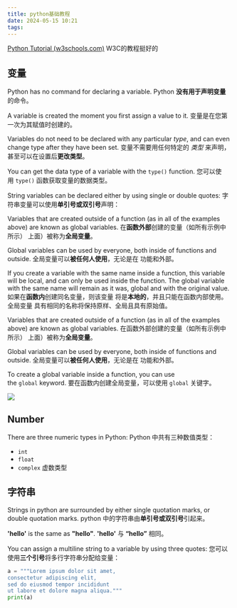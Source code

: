 ```yaml
---
title: python基础教程
date: 2024-05-15 10:21
tags:
---
```

[Python Tutorial (w3schools.com)](https://www.w3schools.com/python/default.asp) W3C的教程挺好的

## 变量

Python has no command for declaring a variable.
Python **没有用于声明变量**的命令。

A variable is created the moment you first assign a value to it.
变量是在您第一次为其赋值时创建的。

Variables do not need to be declared with any particular _type_, and can even change type after they have been set.
变量不需要用任何特定的 _类型_ 来声明，甚至可以在设置后**更改类型**。

You can get the data type of a variable with the `type()` function.
您可以使用 `type()` 函数获取变量的数据类型。

String variables can be declared either by using single or double quotes:
字符串变量可以使用**单引号或双引号**声明：

Variables that are created outside of a function (as in all of the examples above) are known as global variables.
在**函数外部**创建的变量（如所有示例中所示） 上面）被称为**全局变量**。

Global variables can be used by everyone, both inside of functions and outside.
全局变量可以**被任何人使用**，无论是在 功能和外部。

If you create a variable with the same name inside a function, this variable will be local, and can only be used inside the function. The global variable with the same name will remain as it was, global and with the original value.
如果在**函数内**创建同名变量，则该变量 将是**本地的**，并且只能在函数内部使用。全局变量 具有相同的名称将保持原样、全局且具有原始值。

Variables that are created outside of a function (as in all of the examples above) are known as global variables.
在函数外部创建的变量（如所有示例中所示） 上面）被称为**全局变量**。

Global variables can be used by everyone, both inside of functions and outside.
全局变量可以**被任何人使用**，无论是在 功能和外部。

To create a global variable inside a function, you can use the `global` keyword.
要在函数内创建全局变量，可以使用 `global` 关键字。

![](images/posts/Pasted%20image%2020240515104845.png)

## Number

There are three numeric types in Python:
Python 中共有三种数值类型：

- `int`
- `float`
- `complex` 虚数类型

## 字符串

Strings in python are surrounded by either single quotation marks, or double quotation marks.
python 中的字符串由**单引号或双引号**引起来。

**'hello'** is the same as **"hello"**.
**'hello'** 与 **“hello”** 相同。

You can assign a multiline string to a variable by using three quotes:
您可以使用**三个引号**将多行字符串分配给变量：

```python
a = """Lorem ipsum dolor sit amet,  
consectetur adipiscing elit,  
sed do eiusmod tempor incididunt  
ut labore et dolore magna aliqua."""  
print(a)
```